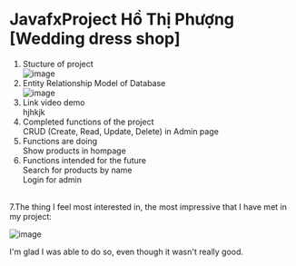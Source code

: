 # JavafxProject Hồ Thị Phượng [Wedding dress shop]
1. Stucture of project <br>
 ![image](https://user-images.githubusercontent.com/100773941/173478686-201b05c7-61aa-4b51-b70b-8b256226a53b.png)
2. Entity Relationship Model of Database <br>
![image](https://user-images.githubusercontent.com/100773941/173491190-1e902b66-88bc-4ec4-a7be-9898ec27e06e.png)
3. Link video demo <br>
hjhkjk
4. Completed functions of the project <br>
 CRUD (Create, Read, Update, Delete) in Admin page
5. Functions are doing <br>
  Show products in hompage
6. Functions intended for the future <br>
 Search for products by name <br>
 Login for admin
 <br>
7.The thing I feel most interested in, the most impressive that I have met in my project:<br>

![image](https://user-images.githubusercontent.com/100773941/173493085-1f46a41a-6ffb-446e-83ed-f8ba9cdaba39.png)

I'm glad I was able to do so, even though it wasn't really good.
